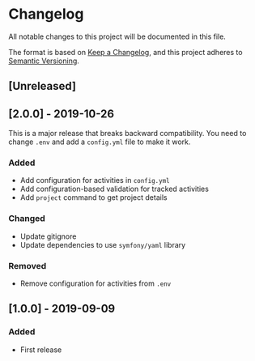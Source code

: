 # Changelog
All notable changes to this project will be documented in this file.

The format is based on [Keep a Changelog](https://keepachangelog.com/en/1.0.0/),
and this project adheres to [Semantic Versioning](https://semver.org/spec/v2.0.0.html).

## [Unreleased]

## [2.0.0] - 2019-10-26
This is a major release that breaks backward compatibility. You need to
change `.env` and add a `config.yml` file to make it work. 

### Added
- Add configuration for activities in `config.yml`
- Add configuration-based validation for tracked activities
- Add `project` command to get project details

### Changed
- Update gitignore
- Update dependencies to use `symfony/yaml` library

### Removed
- Remove configuration for activities from `.env`

## [1.0.0] - 2019-09-09
### Added
- First release